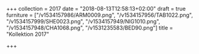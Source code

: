 +++
collection = 2017
date = "2018-08-13T12:58:13+02:00"
draft = true
furniture = ["/v1534157986/ARM0009.png", "/v1534157956/TAB1022.png", "/v1534157999/SHE0023.png", "/v1534157949/NIG1010.png", "/v1534157948/CHA1068.png", "/v1531235583/BED90.png"]
title = "Kollektion 2017"

+++
